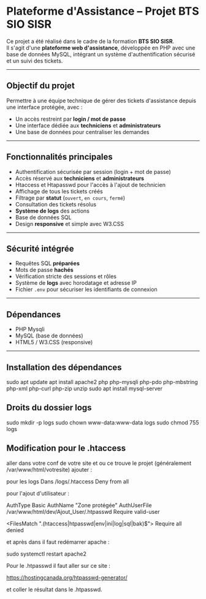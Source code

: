 # Plateforme d'Assistance – Projet BTS SIO SISR

Ce projet a été réalisé dans le cadre de la formation **BTS SIO SISR**.  
Il s'agit d'une **plateforme web d'assistance**, développée en PHP avec une base de données MySQL, intégrant un système d'authentification sécurisé et un suivi des tickets.

---

##  Objectif du projet

Permettre à une équipe technique de gérer des tickets d'assistance depuis une interface protégée, avec :
- Un accès restreint par **login / mot de passe**
- Une interface dédiée aux **techniciens** et **administrateurs**
- Une base de données pour centraliser les demandes

---

##  Fonctionnalités principales

-  Authentification sécurisée par session (login + mot de passe)
-  Accès réservé aux **techniciens** et **administrateurs**
-  Htaccess et Htapasswd pour l'accès à l'ajout de technicien
-  Affichage de tous les tickets créés
-  Filtrage par **statut** (`ouvert`, `en cours`, `fermé`)
-  Consultation des tickets résolus
-  **Système de logs** des actions 
-  Base de données SQL
-  Design **responsive** et simple avec W3.CSS

---

## Sécurité intégrée

- Requêtes SQL **préparées**
- Mots de passe **hachés**
- Vérification stricte des sessions et rôles
- Système de **logs** avec horodatage et adresse IP
- Fichier `.env` pour sécuriser les identifiants de connexion

---

## Dépendances

- PHP Mysqli
- MySQL (base de données)
- HTML5 / W3.CSS (responsive)

---

## Installation des dépendances

sudo apt update
apt install apache2 php php-mysqli php-pdo php-mbstring php-xml php-curl php-zip unzip
sudo apt install mysql-server

## Droits du dossier logs

sudo mkdir -p logs
sudo chown www-data:www-data logs
sudo chmod 755 logs

## Modification pour le .htaccess

aller dans votre conf de votre site et ou ce trouve le projet (généralement /var/www/html/votresite) ajouter : 

pour les logs  Dans /logs/.htaccess Deny from all

pour l'ajout d'utilisateur :

AuthType Basic
AuthName "Zone protégée"
AuthUserFile /var/www/html/dev/Ajout_User/.htpasswd
Require valid-user

<FilesMatch "\.(htaccess|htpasswd|env|ini|log|sql|bak)$">
    Require all denied
</FilesMatch>

et après dans il faut  redémarrer apache :

sudo systemctl restart apache2

Pour le .htpasswd il faut aller sur ce site :

https://hostingcanada.org/htpasswd-generator/

et coller le résultat dans le .htpasswd.
